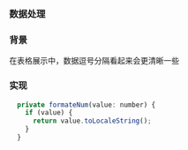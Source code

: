 ### 数据处理

### 背景
在表格展示中，数据逗号分隔看起来会更清晰一些

### 实现
```js
  private formateNum(value: number) {
    if (value) {
      return value.toLocaleString();
    }
  }
```